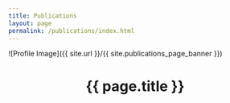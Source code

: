 ```yaml
---
title: Publications
layout: page
permalink: /publications/index.html
---
```

<style>
img { width: 80%; margin: 0 auto; display: block; }
#bibbase .nav {
    position: inherit;
}
#bibbase img {
    display: inherit;
    width: auto !important;
}
#bibbase .author {
    padding: 0;
    margin: 0;
}
</style>

![Profile Image]({{ site.url }}/{{ site.publications_page_banner }})

<center><h1>{{ page.title }}</h1></center>

<script src="https://bibbase.org/service/mendeley/{{ site.mendeley_token }}?jsonp=1"></script>
